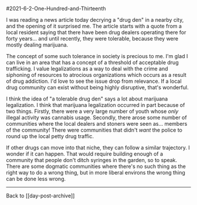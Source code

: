 #2021-6-2-One-Hundred-and-Thirteenth 

I was reading a news article today decrying a "drug den" in a nearby city, and the opening of it surprised me.  The article starts with a quote from a local resident saying that there have been drug dealers operating there for forty years... and until recently, they were tolerable, because they were mostly dealing marijuana.

The concept of some such tolerance in society is precious to me.  I'm glad I can live in an area that has a concept of a threshold of acceptable drug trafficking.  I value legalizations as a way to deal with the crime and siphoning of resources to atrocious organizations which occurs as a result of drug addiction.  I'd love to see the issue drop from relevance.  If a local drug community can exist without being highly disruptive, that's wonderful.

I think the idea of "a tolerable drug den" says a lot about marijuana legalization.  I think that marijuana legalization occurred in part because of two things.  Firstly, there were a very large number of youth whose *only* illegal activity was cannabis usage.  Secondly, there arose some number of communities where the local dealers and stoners were seen as... members of the community!  There were communities that didn't *want* the police to round up the local petty drug traffic.

If other drugs can move into that niche, they can follow a similar trajectory.  I wonder if it can happen.  That would require building enough of a community that people don't ditch syringes in the garden, so to speak.  There are some dogmatic communities where there's no such thing as the right way to do a wrong thing, but in more liberal environs the wrong thing can be done less wrong.

---
Back to [[day-post-archive]]